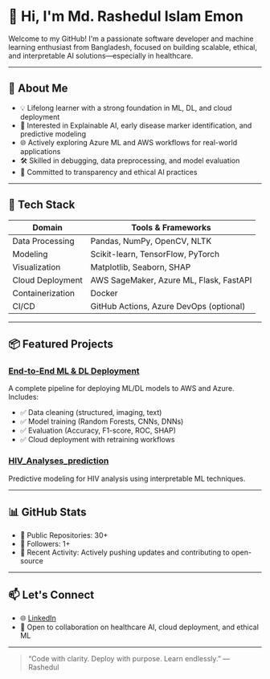 # 👋 Hi, I'm Md. Rashedul Islam Emon

Welcome to my GitHub! I'm a passionate software developer and machine learning enthusiast from Bangladesh, focused on building scalable, ethical, and interpretable AI solutions—especially in healthcare.

---

## 🚀 About Me

- 💡 Lifelong learner with a strong foundation in ML, DL, and cloud deployment
- 🧠 Interested in Explainable AI, early disease marker identification, and predictive modeling
- 🌐 Actively exploring Azure ML and AWS workflows for real-world applications
- 🛠️ Skilled in debugging, data preprocessing, and model evaluation
- 🎯 Committed to transparency and ethical AI practices

---

## 🧰 Tech Stack

| Domain              | Tools & Frameworks                                      |
|---------------------|---------------------------------------------------------|
| Data Processing     | Pandas, NumPy, OpenCV, NLTK                             |
| Modeling            | Scikit-learn, TensorFlow, PyTorch                       |
| Visualization       | Matplotlib, Seaborn, SHAP                              |
| Cloud Deployment    | AWS SageMaker, Azure ML, Flask, FastAPI                |
| Containerization    | Docker                                                  |
| CI/CD               | GitHub Actions, Azure DevOps (optional)                |

---

## 📦 Featured Projects

### [End-to-End ML & DL Deployment](https://github.com/rashedulemon/endtoend)
A complete pipeline for deploying ML/DL models to AWS and Azure. Includes:
- ✅ Data cleaning (structured, imaging, text)
- ✅ Model training (Random Forests, CNNs, DNNs)
- ✅ Evaluation (Accuracy, F1-score, ROC, SHAP)
- ✅ Cloud deployment with retraining workflows

### [HIV_Analyses_prediction](https://github.com/rashedulemon/HIV_Analyses_predicttion)
Predictive modeling for HIV analysis using interpretable ML techniques.

---

## 📊 GitHub Stats

- 🔭 Public Repositories: 30+
- 👥 Followers: 1+
- 🌱 Recent Activity: Actively pushing updates and contributing to open-source

---

## 📫 Let's Connect

- 🌐 [LinkedIn](https://www.linkedin.com/in/rashedulemon)
- 💬 Open to collaboration on healthcare AI, cloud deployment, and ethical ML

---

> “Code with clarity. Deploy with purpose. Learn endlessly.” — Rashedul

